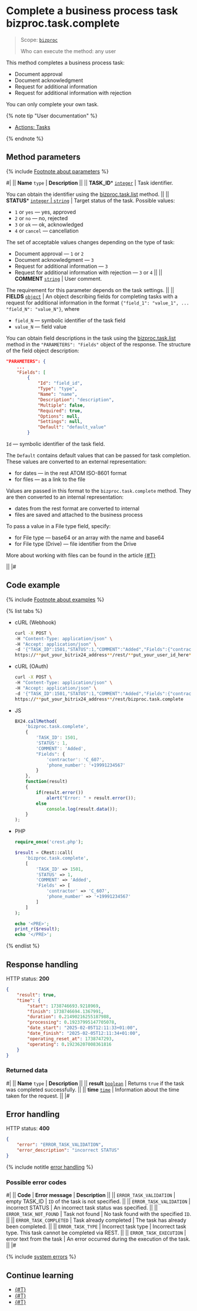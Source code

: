 # Complete a business process task bizproc.task.complete

> Scope: [`bizproc`](../../scopes/permissions.md)
>
> Who can execute the method: any user

This method completes a business process task:
- Document approval
- Document acknowledgment
- Request for additional information
- Request for additional information with rejection
  
You can only complete your own task.

{% note tip "User documentation" %}

- [Actions: Tasks](https://helpdesk.bitrix24.com/open/11466058/)

{% endnote %}

## Method parameters

{% include [Footnote about parameters](../../../_includes/required.md) %}

#|
|| **Name**
`type` | **Description** ||
|| **TASK_ID***
[`integer`](../../data-types.md) | Task identifier.

You can obtain the identifier using the [bizproc.task.list](./bizproc-task-list.md) method. ||
|| **STATUS***
[`integer` \| `string`](../../data-types.md) | Target status of the task. Possible values: 

- `1` or `yes` — yes, approved
- `2` or `no` — no, rejected
- `3` or `ok` — ok, acknowledged
- `4` or `cancel` — cancellation

The set of acceptable values changes depending on the type of task:
- Document approval — `1` or `2`
- Document acknowledgment — `3`
- Request for additional information — `3`
- Request for additional information with rejection — `3` or `4`
||
|| **COMMENT**
[`string`](../../data-types.md) | User comment.

The requirement for this parameter depends on the task settings. ||
|| **FIELDS**
[`object`](../../data-types.md) | An object describing fields for completing tasks with a request for additional information in the format `{"field_1": "value_1", ... "field_N": "value_N"}`, where
- `field_N` — symbolic identifier of the task field
- `value_N` — field value

You can obtain field descriptions in the task using the [bizproc.task.list](./bizproc-task-list.md) method in the `"PARAMETERS": "Fields"` object of the response. The structure of the field object description:

```json
"PARAMETERS": {
    ...
    "Fields": [
        {
            "Id": "field_id",
            "Type": "type",
            "Name": "name",
            "Description": "description",
            "Multiple": false,
            "Required": true,
            "Options": null,
            "Settings": null,
            "Default": "default_value"
        }
```

`Id` — symbolic identifier of the task field.

The `Default` contains default values that can be passed for task completion. These values are converted to an external representation:
- for dates — in the rest ATOM ISO-8601 format
- for files — as a link to the file 

Values are passed in this format to the `bizproc.task.complete` method. They are then converted to an internal representation:
- dates from the rest format are converted to internal
- files are saved and attached to the business process

To pass a value in a File type field, specify:
- for File type — base64 or an array with the name and base64
- for File type (Drive) — file identifier from the Drive

More about working with files can be found in the article [{#T}](../../files/how-to-upload-files.md)

||
|#

## Code example

{% include [Footnote about examples](../../../_includes/examples.md) %}

{% list tabs %}

- cURL (Webhook)

    ```bash
    curl -X POST \
    -H "Content-Type: application/json" \
    -H "Accept: application/json" \
    -d '{"TASK_ID":1501,"STATUS":1,"COMMENT":"Added","Fields":{"contractor":"C_607","phone_number":"+19991234567"}}' \
    https://**put_your_bitrix24_address**/rest/**put_your_user_id_here**/**put_your_webhook_here**/bizproc.task.complete
    ```

- cURL (OAuth)

    ```bash
    curl -X POST \
    -H "Content-Type: application/json" \
    -H "Accept: application/json" \
    -d '{"TASK_ID":1501,"STATUS":1,"COMMENT":"Added","Fields":{"contractor":"C_607","phone_number":"+19991234567"},"auth":"**put_access_token_here**"}' \
    https://**put_your_bitrix24_address**/rest/bizproc.task.complete
    ```

- JS

    ```js
    BX24.callMethod(
        'bizproc.task.complete',
        {
            'TASK_ID': 1501,
            'STATUS': 1,
            'COMMENT': 'Added',
            "Fields": {
                'contractor': 'C_607',
                'phone_number': '+19991234567'
            }
        },
        function(result)
        {
            if(result.error())
                alert("Error: " + result.error());
            else
                console.log(result.data());
        }
    );
    ```

- PHP

    ```php
    require_once('crest.php');

    $result = CRest::call(
        'bizproc.task.complete',
        [
            'TASK_ID' => 1501,
            'STATUS' => 1,
            'COMMENT' => 'Added',
            'Fields' => [
                'contractor' => 'C_607',
                'phone_number' => '+19991234567'
            ]
        ]
    );

    echo '<PRE>';
    print_r($result);
    echo '</PRE>';
    ```

{% endlist %}

## Response handling
 
HTTP status: **200**

```json
{
    "result": true,
    "time": {
        "start": 1738746693.9218969,
        "finish": 1738746694.1367991,
        "duration": 0.21490216255187988,
        "processing": 0.19237995147705078,
        "date_start": "2025-02-05T12:11:33+01:00",
        "date_finish": "2025-02-05T12:11:34+01:00",
        "operating_reset_at": 1738747293,
        "operating": 0.19236207008361816
    }
}
```

### Returned data

#|
|| **Name**
`type` | **Description** ||
|| **result**
[`boolean`](../../data-types.md) | Returns `true` if the task was completed successfully. ||
|| **time**
[`time`](../../data-types.md#time) | Information about the time taken for the request. ||
|#

## Error handling

HTTP status: **400**

```json
{
    "error": "ERROR_TASK_VALIDATION",
    "error_description": "incorrect STATUS"
}
```

{% include notitle [error handling](../../../_includes/error-info.md) %}

### Possible error codes
 
#|
|| **Code** | **Error message** | **Description** ||
|| `ERROR_TASK_VALIDATION` | empty TASK_ID | `ID` of the task is not specified. ||
|| `ERROR_TASK_VALIDATION` | incorrect STATUS | An incorrect task status was specified. ||
|| `ERROR_TASK_NOT_FOUND` | Task not found | No task found with the specified `ID`. ||
|| `ERROR_TASK_COMPLETED` | Task already completed | The task has already been completed. ||
|| `ERROR_TASK_TYPE` | Incorrect task type | Incorrect task type. This task cannot be completed via REST. ||
|| `ERROR_TASK_EXECUTION` | error text from the task | An error occurred during the execution of the task. ||
|#
 
 {% include [system errors](../../../_includes/system-errors.md) %}

 ## Continue learning 
 
 - [{#T}](./index.md)
 - [{#T}](./bizproc-task-list.md)
 - [{#T}](./bizproc-task-delegate.md)